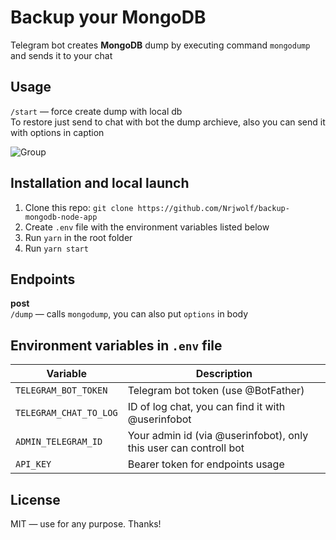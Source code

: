 # Backup your MongoDB

Telegram bot creates **MongoDB** dump by executing command `mongodump` and sends it to your chat

## Usage

`/start` — force create dump with local db  
To restore just send to chat with bot the dump archieve, also you can send it with options in caption

![Group](https://user-images.githubusercontent.com/10683971/183007764-8ca10af9-9194-46c7-bf5a-1bd031557ad1.png)

## Installation and local launch

1. Clone this repo: `git clone https://github.com/Nrjwolf/backup-mongodb-node-app`
2. Create `.env` file with the environment variables listed below
3. Run `yarn` in the root folder
4. Run `yarn start`

## Endpoints

**post**  
`/dump` — calls `mongodump`, you can also put `options` in body

## Environment variables in `.env` file

| Variable                     | Description                                                       |
| ---------------------------- | ----------------------------------------------------------------- |
| `TELEGRAM_BOT_TOKEN`         | Telegram bot token (use @BotFather)                               |
| `TELEGRAM_CHAT_TO_LOG`       | ID of log chat, you can find it with @userinfobot                 |
| `ADMIN_TELEGRAM_ID`          | Your admin id (via @userinfobot), only this user can controll bot |
| `API_KEY`                    | Bearer token for endpoints usage                                  |

## License

MIT — use for any purpose. Thanks!
